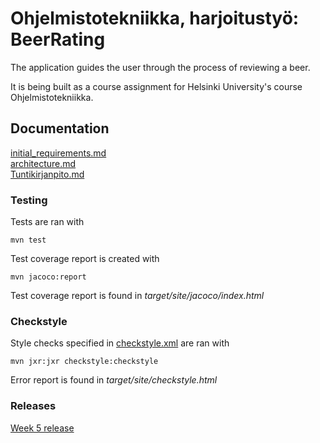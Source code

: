 # Ohjelmistotekniikka, harjoitustyö: BeerRating

The application guides the user through the process of reviewing a beer.

It is being built as a course assignment for Helsinki University's course Ohjelmistotekniikka.

## Documentation

[initial_requirements.md](https://github.com/JuusoVe/ot-harjoitustyo/blob/master/documentation/initial_requirements.md) <br>
[architecture.md](https://github.com/JuusoVe/ot-harjoitustyo/blob/master/documentation/architecture.md) <br>
[Tuntikirjanpito.md](https://github.com/JuusoVe/ot-harjoitustyo/blob/master/documentation/tuntikirjanpito.md) 

### Testing

Tests are ran with

```
mvn test
```

Test coverage report is created with

```
mvn jacoco:report
```
Test coverage report is found in _target/site/jacoco/index.html_


### Checkstyle
Style checks specified in [checkstyle.xml](https://github.com/JuusoVe/ot-harjoitustyo/blob/master/checkstyle.xml) are ran with

```
mvn jxr:jxr checkstyle:checkstyle
```

Error report is found in _target/site/checkstyle.html_


### Releases

[Week 5 release](https://github.com/JuusoVe/ot-harjoitustyo/blob/master/documentation/tuntikirjanpito.md) 